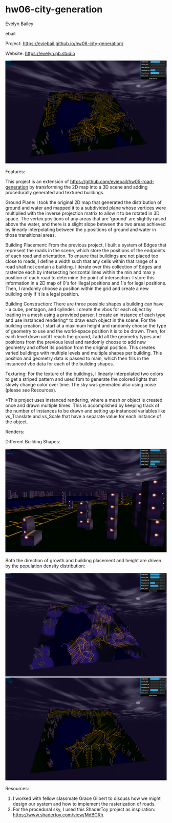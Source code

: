 # hw06-city-generation

Evelyn Bailey

ebail

Project: https://eviebail.github.io/hw06-city-generation/

Website: https://evelyn.pb.studio

<img src="renders/main_image.png">

Features:

This project is an extension of https://github.com/eviebail/hw05-road-generation by transforming the 2D map into a 3D scene and adding procedurally generated and textured buildings.

Ground Plane: I took the original 2D map that generated the distribution of ground and water and mapped it to a subdivided plane whose vertices were multiplied with the inverse projection matrix to allow it to be rotated in 3D space. The vertex positions of any areas that are 'ground' are slightly raised above the water, and there is a slight slope between the two areas achieved by linearly interpolating between the y positions of ground and water in those transitional areas.

Building Placement: From the previous project, I built a system of Edges that represent the roads in the scene, which store the positions of the endpoints of each road and orientation. To ensure that buildings are not placed too close to roads, I define a width such that any cells within that range of a road shall not contain a building. I iterate over this collection of Edges and rasterize each by intersecting horizontal lines within the min and max y position of each road to determine the point of intersection. I store this information in a 2D map of 0's for illegal positions and 1's for legal positions. Then, I randomly choose a position within the grid and create a new building only if it is a legal position.

Building Construction: There are three possible shapes a building can have - a cube, pentagon, and cylinder. I create the vbos for each object by loading in a mesh using a provided parser. I create an instance of each type and use instanced rendering* to draw each object in the scene. For the building creation, I start at a maximum height and randomly choose the type of geometry to use and the world-space position it is to be drawn. Then, for each level down until I reach the ground, I add all the geometry types and positions from the previous level and randomly choose to add new geometry and offset its position from the original position. This creates varied buildings with multiple levels and multiple shapes per building. This position and geometry data is passed to main, which then fills in the instanced vbo data for each of the building shapes.  

Texturing: For the texture of the buildings, I linearly interpolated two colors to get a striped pattern and used fbm to generate the colored lights that slowly change color over time. The sky was generated also using noise (please see Resources).

*This project uses instanced rendering, where a mesh or object is created once and drawn multiple times. This is accomplished by keeping track of the number of instances to be drawn and setting up instanced variables like vs_Translate and vs_Scale that have a separate value for each instance of the object.

Renders:

Different Building Shapes:

<img src="renders/detail.png">

Both the direction of growth and building placement and height are driven by the population density distribution:

<img src="renders/popdensity.png">

<img src="renders/img2.png">

Resources:
1. I worked with fellow classmate Grace Gilbert to discuss how we might design our system and how to implement the rasterization of roads.
2. For the procedural sky, I used this ShaderToy project as inspiration: https://www.shadertoy.com/view/MdBGRh.
